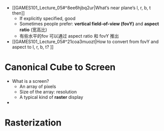 - [[GAMES101_Lecture_05#^8ee6hjbq2ur|What’s near plane’s l, r, b, t then]]
	- If explicitly specified, good
	- Sometimes people prefer:  **vertical field-of-view (fovY)** and  **aspect ratio** (宽高比)
	- 有些水平的fov 可以通过 aspect ratio 和 fovY 推出
- [[GAMES101_Lecture_05#^21coa3muozt|How to convert from fovY and aspect to l, r, b, t? ]]

# Canonical Cube to Screen
- What is a screen?
	- An array of pixels
	- Size of the array: resolution
	- A typical kind of **raster** display
- 
# Rasterization
